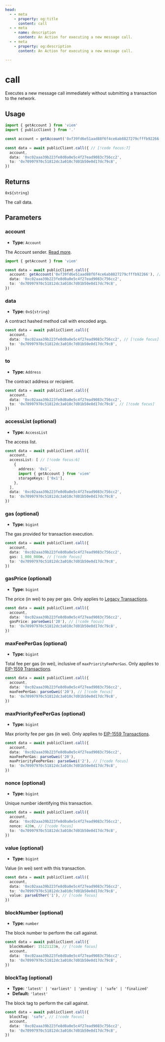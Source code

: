 ```yaml
---
head:
  - - meta
    - property: og:title
      content: call
  - - meta
    - name: description
      content: An Action for executing a new message call.
  - - meta
    - property: og:description
      content: An Action for executing a new message call.

---
```


# call

Executes a new message call immediately without submitting a transaction to the network.

## Usage

```ts
import { getAccount } from 'viem' 
import { publicClient } from '.'

const account = getAccount('0xf39fd6e51aad88f6f4ce6ab8827279cfffb92266')
 
const data = await publicClient.call({ // [!code focus:7]
  account,
  data: '0xc02aaa39b223fe8d0a0e5c4f27ead9083c756cc2',
  to: '0x70997970c51812dc3a010c7d01b50e0d17dc79c8',
})
```

## Returns

`0x${string}`

The call data.

## Parameters

### account

- **Type:** `Account`

The Account sender. [Read more](/docs/clients/wallet).

```ts
import { getAccount } from 'viem' 

const data = await publicClient.call({
  account: getAccount('0xf39fd6e51aad88f6f4ce6ab8827279cfffb92266'), // [!code focus)]
  data: '0xc02aaa39b223fe8d0a0e5c4f27ead9083c756cc2',
  to: '0x70997970c51812dc3a010c7d01b50e0d17dc79c8',
})
```

### data

- **Type:** `0x${string}`

A contract hashed method call with encoded args.

```ts
const data = await publicClient.call({
  account,
  data: '0xc02aaa39b223fe8d0a0e5c4f27ead9083c756cc2', // [!code focus]
  to: '0x70997970c51812dc3a010c7d01b50e0d17dc79c8',
})
```

### to

- **Type:** `Address`

The contract address or recipient.

```ts
const data = await publicClient.call({
  account,
  data: '0xc02aaa39b223fe8d0a0e5c4f27ead9083c756cc2',
  to: '0x70997970c51812dc3a010c7d01b50e0d17dc79c8', // [!code focus]
})
```

### accessList (optional)

- **Type:** `AccessList`

The access list.

```ts
const data = await publicClient.call({
  account,
  accessList: [ // [!code focus:6]
    {
      address: '0x1',
      import { getAccount } from 'viem' 
      storageKeys: ['0x1'],
    },
  ],
  data: '0xc02aaa39b223fe8d0a0e5c4f27ead9083c756cc2',
  to: '0x70997970c51812dc3a010c7d01b50e0d17dc79c8',
})
```

### gas (optional)

- **Type:** `bigint`

The gas provided for transaction execution.

```ts
const data = await publicClient.call({
  account,
  data: '0xc02aaa39b223fe8d0a0e5c4f27ead9083c756cc2',
  gas: 1_000_000n, // [!code focus]
  to: '0x70997970c51812dc3a010c7d01b50e0d17dc79c8',
})
```

### gasPrice (optional)

- **Type:** `bigint`

The price (in wei) to pay per gas. Only applies to [Legacy Transactions](/docs/glossary/terms#legacy-transaction).

```ts
const data = await publicClient.call({
  account,
  data: '0xc02aaa39b223fe8d0a0e5c4f27ead9083c756cc2',
  gasPrice: parseGwei('20'), // [!code focus]
  to: '0x70997970c51812dc3a010c7d01b50e0d17dc79c8',
})
```

### maxFeePerGas (optional)

- **Type:** `bigint`

Total fee per gas (in wei), inclusive of `maxPriorityFeePerGas`. Only applies to [EIP-1559 Transactions](/docs/glossary/terms#eip-1559-transaction).

```ts
const data = await publicClient.call({
  account,
  data: '0xc02aaa39b223fe8d0a0e5c4f27ead9083c756cc2',
  maxFeePerGas: parseGwei('20'), // [!code focus]
  to: '0x70997970c51812dc3a010c7d01b50e0d17dc79c8',
})
```

### maxPriorityFeePerGas (optional)

- **Type:** `bigint`

Max priority fee per gas (in wei). Only applies to [EIP-1559 Transactions](/docs/glossary/terms#eip-1559-transaction).

```ts
const data = await publicClient.call({
  account,
  data: '0xc02aaa39b223fe8d0a0e5c4f27ead9083c756cc2',
  maxFeePerGas: parseGwei('20'),
  maxPriorityFeePerGas: parseGwei('2'), // [!code focus]
  to: '0x70997970c51812dc3a010c7d01b50e0d17dc79c8',
})
```

### nonce (optional)

- **Type:** `bigint`

Unique number identifying this transaction.

```ts
const data = await publicClient.call({
  account,
  data: '0xc02aaa39b223fe8d0a0e5c4f27ead9083c756cc2',
  nonce: 420n, // [!code focus]
  to: '0x70997970c51812dc3a010c7d01b50e0d17dc79c8',
})
```

### value (optional)

- **Type:** `bigint`

Value (in wei) sent with this transaction.

```ts
const data = await publicClient.call({
  account,
  data: '0xc02aaa39b223fe8d0a0e5c4f27ead9083c756cc2',
  to: '0x70997970c51812dc3a010c7d01b50e0d17dc79c8',
  value: parseEther('1'), // [!code focus]
})
```

### blockNumber (optional)

- **Type:** `number`

The block number to perform the call against.

```ts
const data = await publicClient.call({
  blockNumber: 15121123n, // [!code focus]
  account,
  data: '0xc02aaa39b223fe8d0a0e5c4f27ead9083c756cc2',
  to: '0x70997970c51812dc3a010c7d01b50e0d17dc79c8',
})
```

### blockTag (optional)

- **Type:** `'latest' | 'earliest' | 'pending' | 'safe' | 'finalized'`
- **Default:** `'latest'`

The block tag to perform the call against.

```ts
const data = await publicClient.call({
  blockTag: 'safe', // [!code focus]
  account,
  data: '0xc02aaa39b223fe8d0a0e5c4f27ead9083c756cc2',
  to: '0x70997970c51812dc3a010c7d01b50e0d17dc79c8',
})
```